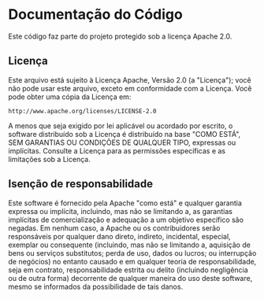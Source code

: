 # Documentação do Código

Este código faz parte do projeto protegido sob a licença Apache 2.0. 

## Licença

Este arquivo está sujeito à Licença Apache, Versão 2.0 (a "Licença"); você não pode usar este arquivo, exceto em conformidade com a Licença. Você pode obter uma cópia da Licença em:

```
http://www.apache.org/licenses/LICENSE-2.0
```

A menos que seja exigido por lei aplicável ou acordado por escrito, o software distribuído sob a Licença é distribuído na base "COMO ESTÁ", SEM GARANTIAS OU CONDIÇÕES DE QUALQUER TIPO, expressas ou implícitas. Consulte a Licença para as permissões específicas e as limitações sob a Licença.

## Isenção de responsabilidade

Este software é fornecido pela Apache "como está" e qualquer garantia expressa ou implícita, incluindo, mas não se limitando a, as garantias implícitas de comercialização e adequação a um objetivo específico são negadas. Em nenhum caso, a Apache ou os contribuidores serão responsáveis por qualquer dano direto, indireto, incidental, especial, exemplar ou consequente (incluindo, mas não se limitando a, aquisição de bens ou serviços substitutos; perda de uso, dados ou lucros; ou interrupção de negócios) no entanto causado e em qualquer teoria de responsabilidade, seja em contrato, responsabilidade estrita ou delito (incluindo negligência ou de outra forma) decorrente de qualquer maneira do uso deste software, mesmo se informados da possibilidade de tais danos.